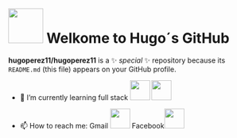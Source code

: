 # <img src="https://media3.giphy.com/media/v1.Y2lkPTc5MGI3NjExOHpubnZhZDdwY3F1eGhneTdrdTZiMm43NTFzdW9tMjY2M3hhc3BneSZlcD12MV9pbnRlcm5hbF9naWZfYnlfaWQmY3Q9Zw/vWiNUPfk8QajvkLI9S/giphy.gif" width="70"> Welkome to Hugo´s GitHub


**hugoperez11/hugoperez11** is a ✨ _special_ ✨ repository because its `README.md` (this file) appears on your GitHub profile.




- 🌱 I’m currently learning full stack  <img src="https://cdn.pixabay.com/photo/2022/03/21/21/44/file-7084006_1280.png" width="40"> <img src="https://cdn.pixabay.com/photo/2022/03/21/21/44/file-7084005_1280.png" width="40">
  
- 📫 How to reach me: Gmail <img src="https://cdn.pixabay.com/photo/2021/05/04/11/13/gmail-6228341_1280.png" width="40"> Facebook<img src="https://cdn.pixabay.com/photo/2017/06/22/06/22/facebook-2429746_1280.png" width="40">

  

